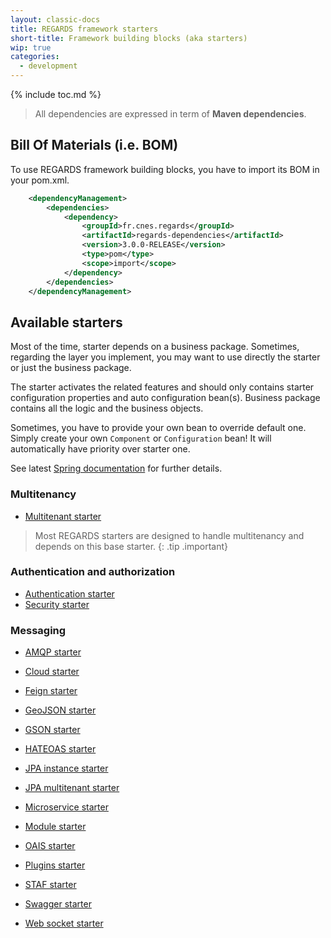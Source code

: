 ```yaml
---
layout: classic-docs
title: REGARDS framework starters
short-title: Framework building blocks (aka starters)
wip: true
categories:
  - development
---
```


{% include toc.md %}

> All dependencies are expressed in term of **Maven dependencies**.

## Bill Of Materials (i.e. BOM)

To use REGARDS framework building blocks, you have to import its BOM in your pom.xml.

```xml
    <dependencyManagement>
        <dependencies>
            <dependency>
                <groupId>fr.cnes.regards</groupId>
                <artifactId>regards-dependencies</artifactId>
                <version>3.0.0-RELEASE</version>
                <type>pom</type>
                <scope>import</scope>
            </dependency>
        </dependencies>
    </dependencyManagement>
```

## Available starters

Most of the time, starter depends on a business package. Sometimes, regarding the layer you implement, you may want to use directly the starter or just the business package.

The starter activates the related features and should only contains starter configuration properties and auto configuration bean(s). Business package contains all the logic and the business objects.

Sometimes, you have to provide your own bean to override default one. Simply create your own `Component` or `Configuration` bean! It will automatically have priority over starter one.

See latest [Spring documentation](https://docs.spring.io/spring-boot/docs/current/reference/htmlsingle/#boot-features-custom-starter) for further details.

### Multitenancy

* [Multitenant starter](/development/framework/starters/multitenant-starter/)

> Most REGARDS starters are designed to handle multitenancy and depends on this base starter.
{: .tip .important}

### Authentication and authorization

* [Authentication starter](/development/framework/starters/authentication-starter/)
* [Security starter](/development/framework/starters/security-starter/)

### Messaging

* [AMQP starter](/development/framework/starters/amqp-starter/)


* [Cloud starter](/development/framework/starters/cloud-starter/)
* [Feign starter](/development/framework/starters/feign-starter/)
* [GeoJSON starter](/development/framework/starters/geojson-starter/)
* [GSON starter](/development/framework/starters/gson-starter/)
* [HATEOAS starter](/development/framework/starters/hateoas-starter/)
* [JPA instance starter](/development/framework/starters/jpa-instance-starter/)
* [JPA multitenant starter](/development/framework/starters/jpa-multitenant-starter/)
* [Microservice starter](/development/framework/starters/microservice-starter/)
* [Module starter](/development/framework/starters/module-starter/)

* [OAIS starter](/development/framework/starters/oais-starter/)

* [Plugins starter](/development/framework/starters/plugins-starter/)
* [STAF starter](/development/framework/starters/staf-starter/)
* [Swagger starter](/development/framework/starters/swagger-starter/)
* [Web socket starter](/development/framework/starters/websocket-starter/)
